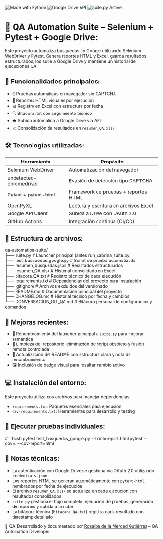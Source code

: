 ![Made with Python](https://img.shields.io/badge/Made%20with-Python-blue)
![Google Drive API](https://img.shields.io/badge/Google%20Drive-API%20Integrated-green)
![suite.py Active](https://img.shields.io/badge/suite.py-active%20launcher-blue)

# 🧪 QA Automation Suite – Selenium + Pytest + Google Drive:

Este proyecto automatiza búsquedas en Google utilizando Selenium WebDriver y Pytest. Genera reportes HTML y Excel, guarda resultados estructurados, los sube a Google Drive y mantiene un historial de ejecuciones QA.

## 🚀 Funcionalidades principales:

- 🖱️ Pruebas automáticas en navegador sin CAPTCHA
- 📄 Reportes HTML visuales por ejecución
- 📊 Registro en Excel con estructura por fecha
- 🔍 Bitácora .txt con seguimiento técnico
- ☁️ Subida automática a Google Drive vía API
- 📈 Consolidación de resultados en `resumen_QA.xlsx`

## 🛠️ Tecnologías utilizadas:

| Herramienta             | Propósito                             |
| ----------------------- | ------------------------------------- |
| Selenium WebDriver      | Automatización del navegador          |
| undetected-chromedriver | Evasión de detección tipo CAPTCHA     |
| Pytest + pytest-html    | Framework de pruebas + reportes HTML  |
| OpenPyXL                | Lectura y escritura en archivos Excel |
| Google API Client       | Subida a Drive con OAuth 2.0          |
| GitHub Actions          | Integración continua (CI/CD)          |

## 📁 Estructura de archivos:

qa-automation-suite/  
├── suite.py # Launcher principal (antes run_sabrina_suite.py)  
├── test_busquedas_google.py # Script de prueba automatizada  
├── resumen_busquedas.json # Resultados estructurados  
├── resumen_QA.xlsx # Historial consolidado en Excel  
├── bitacora_QA.txt # Registro técnico de cada ejecución  
├── requirements.txt # Dependencias del proyecto para instalación  
├── .gitignore # Archivos excluidos del versionado  
├── README.md # Documentación principal del proyecto  
├── CHANGELOG.md # Historial técnico por fecha y cambios  
└── CONVERSACION_GIT_QA.md # Bitácora personal de configuración y comandos

## 🔧 Mejoras recientes:

- 🧠 Renombramiento del launcher principal a `suite.py` para mejorar semántica
- 🧹 Limpieza del repositorio: eliminación de script obsoleto y fusión remota controlada
- 📘 Actualización del README con estructura clara y nota de renombramiento
- 🖼️ Inclusión de badge visual para resaltar cambio activo

## 💻 Instalación del entorno:

Este proyecto utiliza dos archivos para manejar dependencias:

- `requirements.txt`: Paquetes esenciales para ejecución
- `dev-requirements.txt`: Herramientas para desarrollo y testing

## 🧪 Ejecutar pruebas individuales:

#```bash
pytest test_busquedas_google.py --html=report.html
pytest --cov=. --cov-report=html

## 📌 Notas técnicas:

- La autenticación con Google Drive se gestiona vía OAuth 2.0 utilizando `credentials.json`
- Los reportes HTML se generan automáticamente con `pytest-html`, nombrados por fecha de ejecución
- El archivo `resumen_QA.xlsx` se actualiza en cada ejecución con resultados consolidados
- `suite.py` gestiona el flujo completo: ejecución de pruebas, generación de reportes y subida a la nube
- La bitácora técnica (`bitacora_QA.txt`) registra cada resultado con timestamp detallado

🔧 QA_Desarrollado y documentado por [Rosalba de la Merced Gutiérrez](https://github.com/rosalmgtz) – QA Automation Developer
